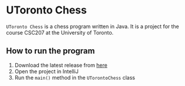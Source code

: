 # UToronto Chess

`UToronto Chess` is a chess program written in Java. It is a project for the course CSC207 at the University of Toronto.

## How to run the program

1. Download the latest release from [here](https://github.com/CSC207-2022F-UofT/course-project-utoronto-chess.git)
2. Open the project in IntelliJ
3. Run the `main()` method in the `UTorontoChess` class
